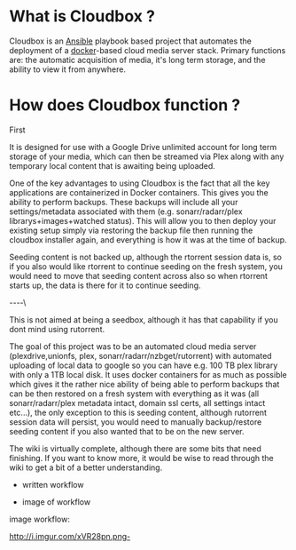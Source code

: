 # What is Cloudbox ?

Cloudbox is an [Ansible](https://www.ansible.com/how-ansible-works) playbook based project that automates the deployment of a [docker](https://www.docker.com/what-container)-based cloud media server stack. Primary functions are: the automatic acquisition of media, it's long term storage, and the ability to view it from anywhere. 



# How does Cloudbox function ?

First 

It is designed for use with a Google Drive unlimited account for long term storage of your media, which can then be streamed via Plex along with any temporary local content that is awaiting being uploaded.

One of the key advantages to using Cloudbox is the fact that all the key applications are containerized in Docker containers. This gives you the ability to perform backups. These backups will include all your settings/metadata associated with them (e.g. sonarr/radarr/plex librarys+images+watched status). This will allow you to then deploy your existing setup simply via restoring the backup file then running the cloudbox installer again, and everything is how it was at the time of backup. 

Seeding content is not backed up, although the rtorrent session data is, so if you also would like rtorrent to continue seeding on the fresh system, you would need to move that seeding content across also so when rtorrent starts up, the data is there for it to continue seeding.



----\



This is not aimed at being a seedbox, although it has that capability if you dont mind using rutorrent.

The goal of this project was to be an automated cloud media server (plexdrive,unionfs, plex, sonarr/radarr/nzbget/rutorrent) with automated uploading of local data to google so you can have e.g. 100 TB plex library with only a 1TB local disk. It uses docker containers for as much as possible which gives it the rather nice ability of being able to perform backups that can be then restored on a fresh system with everything as it was (all sonarr/radarr/plex metadata intact, domain ssl certs, all settings intact etc...), the only exception to this is seeding content, although rutorrent session data will persist, you would need to manually backup/restore seeding content if you also wanted that to be on the new server.

The wiki is virtually complete, although there are some bits that need finishing. If you want to know more, it would be wise to read through the wiki to get a bit of a better understanding.



- written workflow

- image of workflow

image workflow:

http://i.imgur.com/xVR28pn.png-


